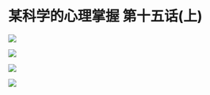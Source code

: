 # 某科学的心理掌握 第十五话(上)

![](https://cnindex.github.io/Mental-Out/images/15/1.jpg)

![](https://cnindex.github.io/Mental-Out/images/15/2.jpg)

![](https://cnindex.github.io/Mental-Out/images/15/3.jpg)

![](https://cnindex.github.io/Mental-Out/images/15/4.jpg)

